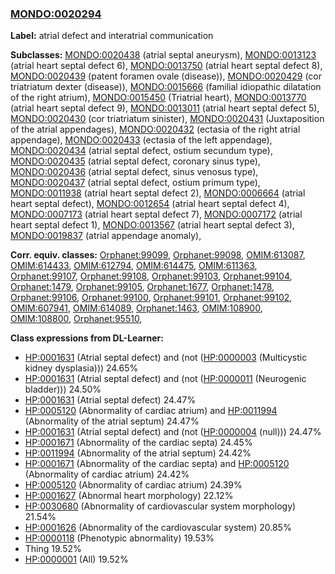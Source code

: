 
### [MONDO:0020294](http://purl.obolibrary.org/obo/MONDO_0020294)
**Label:** atrial defect and interatrial communication

**Subclasses:** [MONDO:0020438](http://purl.obolibrary.org/obo/MONDO_0020438) (atrial septal aneurysm), [MONDO:0013123](http://purl.obolibrary.org/obo/MONDO_0013123) (atrial heart septal defect 6), [MONDO:0013750](http://purl.obolibrary.org/obo/MONDO_0013750) (atrial heart septal defect 8), [MONDO:0020439](http://purl.obolibrary.org/obo/MONDO_0020439) (patent foramen ovale (disease)), [MONDO:0020429](http://purl.obolibrary.org/obo/MONDO_0020429) (cor triatriatum dexter (disease)), [MONDO:0015666](http://purl.obolibrary.org/obo/MONDO_0015666) (familial idiopathic dilatation of the right atrium), [MONDO:0015450](http://purl.obolibrary.org/obo/MONDO_0015450) (Triatrial heart), [MONDO:0013770](http://purl.obolibrary.org/obo/MONDO_0013770) (atrial heart septal defect 9), [MONDO:0013011](http://purl.obolibrary.org/obo/MONDO_0013011) (atrial heart septal defect 5), [MONDO:0020430](http://purl.obolibrary.org/obo/MONDO_0020430) (cor triatriatum sinister), [MONDO:0020431](http://purl.obolibrary.org/obo/MONDO_0020431) (Juxtaposition of the atrial appendages), [MONDO:0020432](http://purl.obolibrary.org/obo/MONDO_0020432) (ectasia of the right atrial appendage), [MONDO:0020433](http://purl.obolibrary.org/obo/MONDO_0020433) (ectasia of the left appendage), [MONDO:0020434](http://purl.obolibrary.org/obo/MONDO_0020434) (atrial septal defect, ostium secundum type), [MONDO:0020435](http://purl.obolibrary.org/obo/MONDO_0020435) (atrial septal defect, coronary sinus type), [MONDO:0020436](http://purl.obolibrary.org/obo/MONDO_0020436) (atrial septal defect, sinus venosus type), [MONDO:0020437](http://purl.obolibrary.org/obo/MONDO_0020437) (atrial septal defect, ostium primum type), [MONDO:0011938](http://purl.obolibrary.org/obo/MONDO_0011938) (atrial heart septal defect 2), [MONDO:0006664](http://purl.obolibrary.org/obo/MONDO_0006664) (atrial heart septal defect), [MONDO:0012654](http://purl.obolibrary.org/obo/MONDO_0012654) (atrial heart septal defect 4), [MONDO:0007173](http://purl.obolibrary.org/obo/MONDO_0007173) (atrial heart septal defect 7), [MONDO:0007172](http://purl.obolibrary.org/obo/MONDO_0007172) (atrial heart septal defect 1), [MONDO:0013567](http://purl.obolibrary.org/obo/MONDO_0013567) (atrial heart septal defect 3), [MONDO:0019837](http://purl.obolibrary.org/obo/MONDO_0019837) (atrial appendage anomaly), 

**Corr. equiv. classes:** [Orphanet:99099](http://www.orpha.net/ORDO/Orphanet_99099), [Orphanet:99098](http://www.orpha.net/ORDO/Orphanet_99098), [OMIM:613087](http://purl.obolibrary.org/obo/OMIM_613087), [OMIM:614433](http://purl.obolibrary.org/obo/OMIM_614433), [OMIM:612794](http://purl.obolibrary.org/obo/OMIM_612794), [OMIM:614475](http://purl.obolibrary.org/obo/OMIM_614475), [OMIM:611363](http://purl.obolibrary.org/obo/OMIM_611363), [Orphanet:99107](http://www.orpha.net/ORDO/Orphanet_99107), [Orphanet:99108](http://www.orpha.net/ORDO/Orphanet_99108), [Orphanet:99103](http://www.orpha.net/ORDO/Orphanet_99103), [Orphanet:99104](http://www.orpha.net/ORDO/Orphanet_99104), [Orphanet:1479](http://www.orpha.net/ORDO/Orphanet_1479), [Orphanet:99105](http://www.orpha.net/ORDO/Orphanet_99105), [Orphanet:1677](http://www.orpha.net/ORDO/Orphanet_1677), [Orphanet:1478](http://www.orpha.net/ORDO/Orphanet_1478), [Orphanet:99106](http://www.orpha.net/ORDO/Orphanet_99106), [Orphanet:99100](http://www.orpha.net/ORDO/Orphanet_99100), [Orphanet:99101](http://www.orpha.net/ORDO/Orphanet_99101), [Orphanet:99102](http://www.orpha.net/ORDO/Orphanet_99102), [OMIM:607941](http://purl.obolibrary.org/obo/OMIM_607941), [OMIM:614089](http://purl.obolibrary.org/obo/OMIM_614089), [Orphanet:1463](http://www.orpha.net/ORDO/Orphanet_1463), [OMIM:108900](http://purl.obolibrary.org/obo/OMIM_108900), [OMIM:108800](http://purl.obolibrary.org/obo/OMIM_108800), [Orphanet:95510](http://www.orpha.net/ORDO/Orphanet_95510), 

**Class expressions from DL-Learner:**

- [HP:0001631](http://purl.obolibrary.org/obo/HP_0001631) (Atrial septal defect) and (not ([HP:0000003](http://purl.obolibrary.org/obo/HP_0000003) (Multicystic kidney dysplasia))) 24.65%
- [HP:0001631](http://purl.obolibrary.org/obo/HP_0001631) (Atrial septal defect) and (not ([HP:0000011](http://purl.obolibrary.org/obo/HP_0000011) (Neurogenic bladder))) 24.50%
- [HP:0001631](http://purl.obolibrary.org/obo/HP_0001631) (Atrial septal defect) 24.47%
- [HP:0005120](http://purl.obolibrary.org/obo/HP_0005120) (Abnormality of cardiac atrium) and [HP:0011994](http://purl.obolibrary.org/obo/HP_0011994) (Abnormality of the atrial septum) 24.47%
- [HP:0001631](http://purl.obolibrary.org/obo/HP_0001631) (Atrial septal defect) and (not ([HP:0000004](http://purl.obolibrary.org/obo/HP_0000004) (null))) 24.47%
- [HP:0001671](http://purl.obolibrary.org/obo/HP_0001671) (Abnormality of the cardiac septa) 24.45%
- [HP:0011994](http://purl.obolibrary.org/obo/HP_0011994) (Abnormality of the atrial septum) 24.42%
- [HP:0001671](http://purl.obolibrary.org/obo/HP_0001671) (Abnormality of the cardiac septa) and [HP:0005120](http://purl.obolibrary.org/obo/HP_0005120) (Abnormality of cardiac atrium) 24.42%
- [HP:0005120](http://purl.obolibrary.org/obo/HP_0005120) (Abnormality of cardiac atrium) 24.39%
- [HP:0001627](http://purl.obolibrary.org/obo/HP_0001627) (Abnormal heart morphology) 22.12%
- [HP:0030680](http://purl.obolibrary.org/obo/HP_0030680) (Abnormality of cardiovascular system morphology) 21.54%
- [HP:0001626](http://purl.obolibrary.org/obo/HP_0001626) (Abnormality of the cardiovascular system) 20.85%
- [HP:0000118](http://purl.obolibrary.org/obo/HP_0000118) (Phenotypic abnormality) 19.53%
- Thing 19.52%
- [HP:0000001](http://purl.obolibrary.org/obo/HP_0000001) (All) 19.52%


